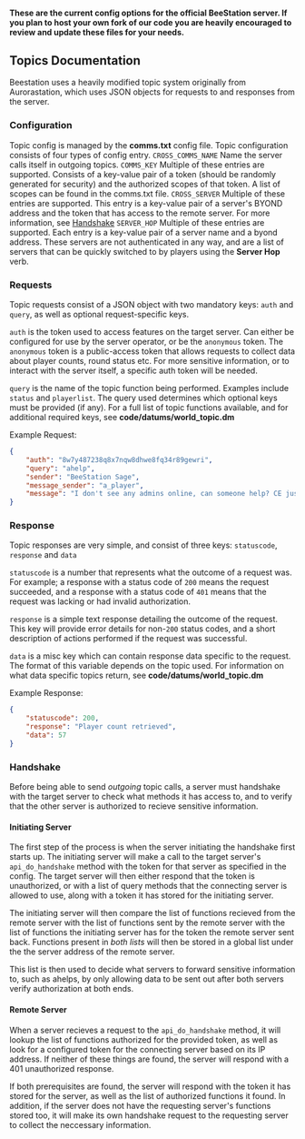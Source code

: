 #### These are the current config options for the official BeeStation server. If you plan to host your own fork of our code you are heavily encouraged to review and update these files for your needs.

## Topics Documentation
Beestation uses a heavily modified topic system originally from Aurorastation, which uses JSON objects for requests to and responses from the server.

### Configuration
Topic config is managed by the **comms.txt** config file. Topic configuration consists of four types of config entry.
`CROSS_COMMS_NAME` Name the server calls itself in outgoing topics.
`COMMS_KEY` Multiple of these entries are supported. Consists of a key-value pair of a token (should be randomly generated for security) and the authorized scopes of that token. A list of scopes can be found in the comms.txt file.
`CROSS_SERVER` Multiple of these entries are supported. This entry is a key-value pair of a server's BYOND address and the token that has access to the remote server. For more information, see [Handshake](#handshake)
`SERVER_HOP` Multiple of these entries are supported. Each entry is a key-value pair of a server name and a byond address. These servers are not authenticated in any way, and are a list of servers that can be quickly switched to by players using the **Server Hop** verb.

### Requests
Topic requests consist of a JSON object with two mandatory keys: `auth` and `query`, as well as optional request-specific keys.

`auth` is the token used to access features on the target server. Can either be configured for use by the server operator, or be the `anonymous` token. The `anonymous` token is a public-access token that allows requests to collect data about player counts, round status etc. For more sensitive information, or to interact with the server itself, a specific auth token will be needed.

`query` is the name of the topic function being performed. Examples include `status` and `playerlist`. The query used determines which optional keys must be provided (if any). For a full list of topic functions available, and for additional required keys, see **code/datums/world_topic.dm**

Example Request:
```json
{
	"auth": "8w7y487238q8x7nqw8dhwe8fq34r89gewri",
	"query": "ahelp",
	"sender": "BeeStation Sage",
	"message_sender": "a_player",
	"message": "I don't see any admins online, can someone help? CE just killed me in maint 4noraisin"
}
```

### Response
Topic responses are very simple, and consist of three keys: `statuscode`, `response` and `data`

`statuscode` is a number that represents what the outcome of a request was. For example; a response with a status code of `200` means the request succeeded, and a response with a status code of `401` means that the request was lacking or had invalid authorization.

`response` is a simple text response detailing the outcome of the request. This key will provide error details for non-`200` status codes, and a short description of actions performed if the request was successful.

`data` is a misc key which can contain response data specific to the request. The format of this variable depends on the topic used. For information on what data specific topics return, see **code/datums/world_topic.dm**

Example Response:
```json
{
	"statuscode": 200,
	"response": "Player count retrieved",
	"data": 57
}
```

### Handshake
Before being able to send *outgoing* topic calls, a server must handshake with the target server to check what methods it has access to, and to verify that the other server is authorized to recieve sensitive information.

#### Initiating Server
The first step of the process is when the server initiating the handshake first starts up. The initiating server will make a call to the target server's `api_do_handshake` method with the token for that server as specified in the config.
The target server will then either respond that the token is unauthorized, or with a list of query methods that the connecting server is allowed to use, along with a token it has stored for the initiating server.

The initiating server will then compare the list of functions recieved from the remote server with the list of functions sent by the remote server with the list of functions the initiating server has for the token the remote server sent back. Functions present in *both lists* will then be stored in a global list under the the server address of the remote server.

This list is then used to decide what servers to forward sensitive information to, such as ahelps, by only allowing data to be sent out after both servers verify authorization at both ends.

#### Remote Server
When a server recieves a request to the `api_do_handshake` method, it will lookup the list of functions authorized for the provided token, as well as look for a configured token for the connecting server based on its IP address. If neither of these things are found, the server will respond with a 401 unauthorized response.

If both prerequisites are found, the server will respond with the token it has stored for the server, as well as the list of authorized functions it found. In addition, if the server does not have the requesting server's functions stored too, it will make its own handshake request to the requesting server to collect the neccessary information.
